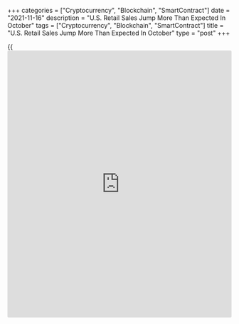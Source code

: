 +++
categories = ["Cryptocurrency", "Blockchain", "SmartContract"]
date = "2021-11-16"
description = "U.S. Retail Sales Jump More Than Expected In October"
tags = ["Cryptocurrency", "Blockchain", "SmartContract"]
title = "U.S. Retail Sales Jump More Than Expected In October"
type = "post"
+++

{{<iframe id="large-banner" src="https://www.bounty.group/#slide=20.0" width="100%" height="600" scrolling="no" style="border: 0px solid rgb(216, 221, 230); border-radius: 3px;">}}

Retail sales in the U.S. shot up by more than expected in the month of
October, according to a report released by the Commerce Department on
Tuesday.

The report said retail sales spiked by 1.7 percent in October after
climbing by an upwardly revised 0.8 percent in September.

Economists had expected retail sales to jump by 1.4 percent compared to
the 0.7 percent increase originally reported for the previous month.

Excluding sales by motor vehicles and parts dealers, retail sales still
surged up by 1.7 percent in October after rising by 0.7 percent in
September. Ex-auto sales were expected to advance by 1.0 percent.

For comments and feedback [contact](https://www.playgroundfx.com/contact/): editorial@rtt[news](https://www.letsplayfx.com/blog/forex-news-website/).com

[Economic News][1]

 **What parts of the world are seeing the best (and worst) economic
performances lately? Click[here][2] to check out our [Econ Scorecard][2]
and find out! See up-to-the-moment [ranking](https://www.playgroundfx.com/blog/crypto-exchange-ranking/)s for the best and worst
performers in [GDP][2], [unemployment rate][3], [inflation][4] and much
more.**

   1. www.rtt[news](https://www.letsplayfx.com/blog/forex-news-website/).com/Content/EconomicNews.aspx
   2. www.rtt[news](https://www.letsplayfx.com/blog/forex-news-website/).com/economic-scorecard/world-rank/GDP/highest-performance.aspx
   3. www.rtt[news](https://www.letsplayfx.com/blog/forex-news-website/).com/economic-scorecard/world-rank/unemployment-rate/lowest-performance.aspx
   4. www.rtt[news](https://www.letsplayfx.com/blog/forex-news-website/).com/economic-scorecard/world-rank/CPI/highest-performance.aspx
